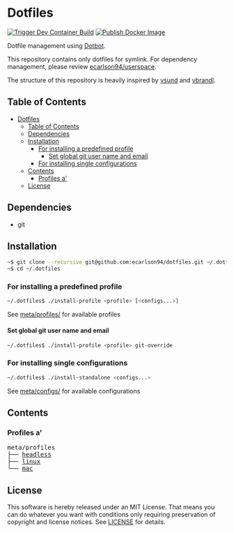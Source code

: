 # Dotfiles
[![Trigger Dev Container Build](https://github.com/ecarlson94/dotfiles/actions/workflows/trigger-container-build.yml/badge.svg?branch=main)](https://github.com/ecarlson94/dotfiles/actions/workflows/trigger-container-build.yml)
[![Publish Docker Image](https://github.com/ecarlson94/userspace/actions/workflows/publish-docker-image.yml/badge.svg?event=repository_dispatch)](https://github.com/ecarlson94/userspace/actions/workflows/publish-docker-image.yml?query=event%3Arepository_dispatch++)

Dotfile management using [Dotbot](https://github.com/anishathalye/dotbot).

This repository contains only dotfiles for symlink. For dependency management,
please review [ecarlson94/userspace](https://github.com/ecarlson94/userspace).

The structure of this repository is heavily inspired by
[vsund](https://github.com/vsund/dotfiles) and [vbrandl](https://github.com/vbrandl/dotfiles).

## Table of Contents

<!-- TOC GFM -->

- [Dotfiles](#dotfiles)
  - [Table of Contents](#table-of-contents)
  - [Dependencies](#dependencies)
  - [Installation](#installation)
    - [For installing a predefined profile](#for-installing-a-predefined-profile)
      - [Set global git user name and email](#set-global-git-user-name-and-email)
    - [For installing single configurations](#for-installing-single-configurations)
  - [Contents](#contents)
    - [Profiles a'](#profiles-a)
  - [License](#license)

<!-- TOC -->

## Dependencies

- git

## Installation

```bash
~$ git clone --recursive git@github.com:ecarlson94/dotfiles.git ~/.dotfiles
~$ cd ~/.dotfiles
```

### For installing a predefined profile

```bash
~/.dotfiles$ ./install-profile <profile> [<configs...>]
```

See [meta/profiles/](./meta/profiles) for available profiles

#### Set global git user name and email

```bash
~/.dotfiles$ ./install-profile <profile> git-override
```

### For installing single configurations

```bash
~/.dotfiles$ ./install-standalone <configs...>
```

See [meta/configs/](./meta/configs) for available configurations

## Contents

### Profiles a'

<pre>
meta/profiles
├── <a href="./meta/profiles/headless" title="headless">headless</a>
├── <a href="./meta/profiles/linux" title="linux">linux</a>
└── <a href="./meta/profiles/mac" title="mac">mac</a>
</pre>

## License

This software is hereby released under an MIT License. That means you can do whatever you want with conditions only requiring preservation of copyright and license notices.
See [LICENSE](./LICENSE) for details.

